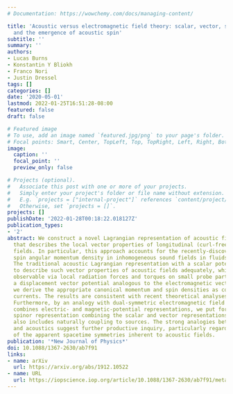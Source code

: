 ```yaml
---
# Documentation: https://wowchemy.com/docs/managing-content/

title: 'Acoustic versus electromagnetic field theory: scalar, vector, spinor representations
  and the emergence of acoustic spin'
subtitle: ''
summary: ''
authors:
- Lucas Burns
- Konstantin Y Bliokh
- Franco Nori
- Justin Dressel
tags: []
categories: []
date: '2020-05-01'
lastmod: 2022-01-25T16:51:28-08:00
featured: false
draft: false

# Featured image
# To use, add an image named `featured.jpg/png` to your page's folder.
# Focal points: Smart, Center, TopLeft, Top, TopRight, Left, Right, BottomLeft, Bottom, BottomRight.
image:
  caption: ''
  focal_point: ''
  preview_only: false

# Projects (optional).
#   Associate this post with one or more of your projects.
#   Simply enter your project's folder or file name without extension.
#   E.g. `projects = ["internal-project"]` references `content/project/deep-learning/index.md`.
#   Otherwise, set `projects = []`.
projects: []
publishDate: '2022-01-28T00:18:22.018127Z'
publication_types:
- '2'
abstract: We construct a novel Lagrangian representation of acoustic field theory
  that describes the local vector properties of longitudinal (curl-free) acoustic
  fields. In particular, this approach accounts for the recently-discovered nonzero
  spin angular momentum density in inhomogeneous sound fields in fluids or gases.
  The traditional acoustic Lagrangian representation with a scalar potential is unable
  to describe such vector properties of acoustic fields adequately, which are however
  observable via local radiation forces and torques on small probe particles. By introducing
  a displacement vector potential analogous to the electromagnetic vector potential,
  we derive the appropriate canonical momentum and spin densities as conserved Noether
  currents. The results are consistent with recent theoretical analyses and experiments.
  Furthermore, by an analogy with dual-symmetric electromagnetic field theory that
  combines electric- and magnetic-potential representations, we put forward an acoustic
  spinor representation combining the scalar and vector representations. This approach
  also includes naturally coupling to sources. The strong analogies between electromagnetism
  and acoustics suggest further productive inquiry, particularly regarding the nature
  of the apparent spacetime symmetries inherent to acoustic fields.
publication: '*New Journal of Physics*'
doi: 10.1088/1367-2630/ab7f91
links:
- name: arXiv
  url: https://arxiv.org/abs/1912.10522
- name: URL
  url: https://iopscience.iop.org/article/10.1088/1367-2630/ab7f91/meta
---
```

